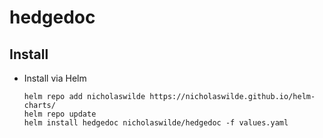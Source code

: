 # hedgedoc

## Install

* Install via Helm
    ```
    helm repo add nicholaswilde https://nicholaswilde.github.io/helm-charts/
    helm repo update
    helm install hedgedoc nicholaswilde/hedgedoc -f values.yaml
    ```
